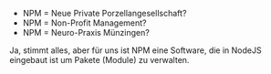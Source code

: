 - NPM = Neue Private Porzellangesellschaft?
- NPM = Non-Profit Management? 
- NPM = Neuro-Praxis Münzingen? 

Ja, stimmt alles, aber für uns ist NPM eine Software, die in NodeJS eingebaut ist um Pakete (Module) zu verwalten. 